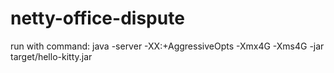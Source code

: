 # netty-office-dispute

run with command:
java -server -XX:+AggressiveOpts -Xmx4G -Xms4G -jar target/hello-kitty.jar